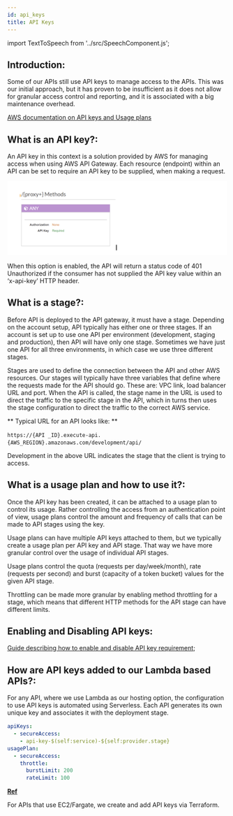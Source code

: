 ```yaml
---
id: api_keys
title: API Keys
---
```


import TextToSpeech from '../src/SpeechComponent.js';

<TextToSpeech>

## Introduction:
Some of our APIs still use API keys to manage access to the APIs. This was our initial approach, but it has proven to be insufficient as it does not allow for granular access control and reporting, and it is associated with a big maintenance overhead.

[AWS documentation on API keys and Usage plans](https://docs.aws.amazon.com/apigateway/latest/developerguide/api-gateway-api-usage-plans.html)
## What is an API key?:

An API key in this context is a solution provided by AWS for managing access when using AWS API Gateway. Each resource (endpoint) within an API can be set to require an API key to be supplied, when making a request.


![Proxy methods](./doc-images/proxy_methods.png)

When this option is enabled, the API will return a status code of 401 Unauthorized if the consumer has not supplied the API key value within an ‘x-api-key’ HTTP header.
## What is a stage?:

Before API is deployed to the API gateway, it must have a stage. Depending on the account setup, API typically has either one or three stages. If an account is set up to use one API per environment (development, staging and production), then API will have only one stage. Sometimes we have just one API for all three environments, in which case we use three different stages.

Stages are used to define the connection between the API and other AWS resources. Our stages will typically have three variables that define where the requests made for the API should go. These are: VPC link, load balancer URL and port. When the API is called, the stage name in the URL is used to direct the traffic to the specific stage in the API, which in turns then uses the stage configuration to direct the traffic to the correct AWS service.

** Typical URL for an API looks like: **

```https://{API _ID}.execute-api.{AWS_REGION}.amazonaws.com/development/api/```

Development in the above URL indicates the stage that the client is trying to access.
## What is a usage plan and how to use it?:

Once the API key has been created, it can be attached to a usage plan to control its usage. Rather controlling the access from an authentication point of view, usage plans control the amount and frequency of calls that can be made to API stages using the key.

Usage plans can have multiple API keys attached to them, but we typically create a usage plan per API key and API stage. That way we have more granular control over the usage of individual API stages.

Usage plans control the quota (requests per day/week/month), rate (requests per second) and burst (capacity of a token bucket) values for the given API stage.

Throttling can be made more granular by enabling method throttling for a stage, which means that different HTTP methods for the API stage can have different limits.

## Enabling and Disabling API keys:

[Guide describing how to enable and disable API key requirement](https://docs.google.com/document/d/1RVJ8f4T6-2m0QqJ9xO-f15FSP7AT4xv0ts8CZGvGR6Y/edit?usp=sharing);
## How are API keys added to our Lambda based APIs?:

For any API, where we use Lambda as our hosting option, the configuration to use API keys is automated using Serverless. Each API generates its own unique key and associates it with the deployment stage.

```yaml
apiKeys:
  - secureAccess:
    - api-key-$(self:service)-${self:provider.stage}
usagePlan:
  - secureAccess:
    throttle:
      burstLimit: 200
      rateLimit: 100
```

[**Ref**](https://github.com/LBHackney-IT/lbh-example-api/blob/59df843bf70d1ec20bbf7420f2e80c881e789dfc/example-api/serverless.yml#L8)

For APIs that use EC2/Fargate, we create and add API keys via Terraform.

</TextToSpeech>